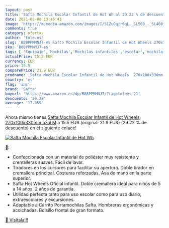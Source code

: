 ```yaml
---
layout: post
title: 'Safta Mochila Escolar Infantil de Hot Wh al 29.22 % de descuento'
date: 2021-08-08 13:46:43
image: 'https://m.media-amazon.com/images/I/51ZuOqjr6qL._SL500_._SL400_.jpg'
comments: true
category: ofertas
author: 'tole.es'
slug: 'B08PPMMNJ7-es Safta Mochila Escolar Infantil de Hot Wheels 270x100x330mm...'
sku: 'B08PPMMNJ7-es'
tags: [ 'Equipaje','Mochilas','Mochilas infantiles','escolar','mochila','safta', ]
actualPrice: 15.5 EUR
currency: EUR
price: 15.5
comparePrice: 21.9 EUR
prodname: 'Safta Mochila Escolar Infantil de Hot Wheels  270x100x330mm  azul  M'
country: 'es'
flag: '🇪🇸'
brand: 'Safta'
buyurl: 'https://www.amazon.es/dp/B08PPMMNJ7/?tag=tolees-21'
descuento: '29.22'
average: '17.055'
---
```


Ahora mismo tienes [Safta Mochila Escolar Infantil de Hot Wheels  270x100x330mm  azul  M](https://www.amazon.es/dp/B08PPMMNJ7/?tag=tolees-21) a 15.5 EUR (original: 21.9 EUR) (29.22 %  de descuento) en el siguiente enlace!

[![Safta Mochila Escolar Infantil de Hot Wh](https://m.media-amazon.com/images/I/51ZuOqjr6qL._SL500_._SL400_.jpg)](https://www.amazon.es/dp/B08PPMMNJ7/?tag=tolees-21)

🔎:

- Confeccionada con un material de poliéster muy resistente y cremalleras suaves. Fácil de lavar.
- Tiradores en los cursores para facilitar su apertura. Doble tirador en cremallera principal. Costuras reforzadas. Asa de mano en la parte superior.
- Safta Hot Wheels Oficial infantil. Doble cremallera ideal para niños de 5 a 14 años. 2 años de garantía.
- Utilidad perfecta tanto para uso escolar como para uso diario, extraescolares y excursiones.
- Adaptable a Carrito Portamochilas Safta. Hombreras ergonómicas y acolchadas. Bolsillo frontal de gran formato.

[🛒 Visítala!!!](https://www.amazon.es/dp/B08PPMMNJ7/?tag=tolees-21)
